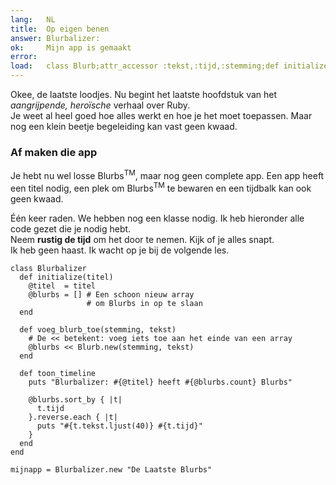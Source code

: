 ```yaml
---
lang:   NL
title:  Op eigen benen
answer: Blurbalizer:
ok:     Mijn app is gemaakt
error:  
load:   class Blurb;attr_accessor :tekst,:tijd,:stemming;def initialize(stemming, tekst="");@tijd=Time.now;@tekst=tekst[0..39];@stemming=stemming;end;end
---
```


Okee, de laatste loodjes. Nu begint het laatste hoofdstuk van het _aangrijpende,
heroïsche_ verhaal over Ruby.  
Je weet al heel goed hoe alles werkt en hoe je het moet toepassen.
Maar nog een klein beetje begeleiding kan vast geen kwaad.

### Af maken die app
Je hebt nu wel losse Blurbs<sup>TM</sup>, maar nog geen complete app.
Een app heeft een titel nodig, een plek om Blurbs<sup>TM</sup> te bewaren
en een tijdbalk kan ook geen kwaad.

Één keer raden. We hebben nog een klasse nodig. Ik heb hieronder alle code gezet
die je nodig hebt.  
Neem __rustig de tijd__ om het door te nemen. Kijk of je alles snapt.  
Ik heb geen haast. Ik wacht op je bij de volgende les.

    class Blurbalizer
      def initialize(titel)
        @titel  = titel
        @blurbs = [] # Een schoon nieuw array
                     # om Blurbs in op te slaan
      end
      
      def voeg_blurb_toe(stemming, tekst)
        # De << betekent: voeg iets toe aan het einde van een array
        @blurbs << Blurb.new(stemming, tekst)
      end
      
      def toon_timeline
        puts "Blurbalizer: #{@titel} heeft #{@blurbs.count} Blurbs"
        
        @blurbs.sort_by { |t|
          t.tijd
        }.reverse.each { |t|
          puts "#{t.tekst.ljust(40)} #{t.tijd}"
        }
      end
    end
    
    mijnapp = Blurbalizer.new "De Laatste Blurbs"
